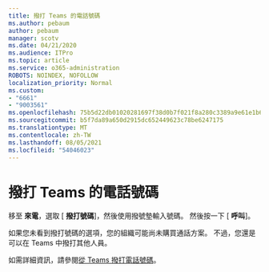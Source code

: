 ```yaml
---
title: 撥打 Teams 的電話號碼
ms.author: pebaum
author: pebaum
manager: scotv
ms.date: 04/21/2020
ms.audience: ITPro
ms.topic: article
ms.service: o365-administration
ROBOTS: NOINDEX, NOFOLLOW
localization_priority: Normal
ms.custom:
- "6661"
- "9003561"
ms.openlocfilehash: 75b5d22db01020281697f38d0b7f021f8a280c3389a9e61e1b69d9b002cb8d6e
ms.sourcegitcommit: b5f7da89a650d2915dc652449623c78be6247175
ms.translationtype: MT
ms.contentlocale: zh-TW
ms.lasthandoff: 08/05/2021
ms.locfileid: "54046023"
---
```

# <a name="call-a-phone-number-in-teams"></a>撥打 Teams 的電話號碼

移至  **來電**，選取 [  **撥打號碼**]，然後使用撥號墊輸入號碼。 然後按一下 [  **呼叫**]。

如果您未看到撥打號碼的選項，您的組織可能尚未購買通話方案。 不過，您還是可以在 Teams 中撥打其他人員。  

如需詳細資訊，請參閱[從 Teams 撥打電話號碼](https://support.microsoft.com/office/20d24ace-2851-4c29-8441-30dd2a5cf078)。

